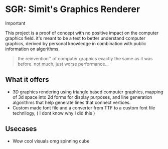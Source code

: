 # SGR: Simit's Graphics Renderer


> [!IMPORTANT]  
> This project is a proof of concept with no positive impact on the computer graphics field. it's meant to be a test to better understand computer graphics, derived by personal knowledge in combination with public information on algorithms.


> the reinvention™ of computer graphics exactly the same as it was before. not much, just worse performance...


## What it offers

* 3D graphics rendering using triangle based computer graphics, mapping of 3d space into 2d forms for display purposes, and line generation algorithms that help generate lines that connect vertices.
* Custom made font file and a converter from TTF to a custom font file technllogy, ( I dont know why I did this )

## Usecases

* Wow cool visuals omg spinning cube

